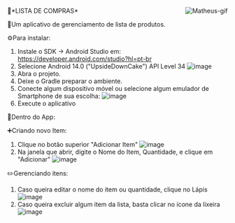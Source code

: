 <p align="left">
  <img align="right" alt="Matheus-gif" src="https://media.discordapp.net/attachments/782794257085366274/1342552615480987688/ezgif-473f9c1557b578.gif?ex=67ba0d0e&is=67b8bb8e&hm=8afcf8b983ea372313ce3d582fafbbfd0eb6e81f39bc439c3a5149b562e21151&=&width=180&height=180">
</p>
📝*LISTA DE COMPRAS*<br>


📱Um aplicativo de gerenciamento de lista de produtos.

⚙️Para instalar:

  1. Instale o SDK -> Android Studio em: https://developer.android.com/studio?hl=pt-br
  2. Selecione Android 14.0 ("UpsideDownCake") API Level 34 
  ![image](https://github.com/user-attachments/assets/f3f5f065-4e7b-4146-beaf-85e8c631adcb)
  3. Abra o projeto.
  4. Deixe o Gradle preparar o ambiente.
  5. Conecte algum dispositivo móvel ou selecione algum emulador de Smartphone de sua escolha: 
  ![image](https://github.com/user-attachments/assets/82632e4d-2d22-44bb-8633-a035275e3d72)
  6. Execute o aplicativo


📲Dentro do App:

➕Criando novo Item:
  1. Clique no botão superior "Adicionar Item"
  ![image](https://github.com/user-attachments/assets/892985ec-14a3-4f01-8caa-24e1ad694afe)
  2. Na janela que abrir, digite o Nome do Item, Quantidade, e clique em "Adicionar"
  ![image](https://github.com/user-attachments/assets/78df2007-0bdc-46a3-8a26-b4ede7a1a728)

✏️Gerenciando itens:
  1. Caso queira editar o nome do item ou quantidade, clique no Lápis
  ![image](https://github.com/user-attachments/assets/d4dc8244-63d5-4175-8195-0073b12ba812)
  2. Caso queira excluir algum item da lista, basta clicar no ícone da lixeira
  ![image](https://github.com/user-attachments/assets/f234f8b3-90a3-4cb6-a20d-328efd778aa7)

 


